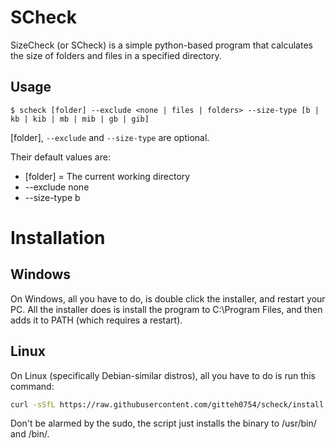 # SCheck

SizeCheck (or SCheck) is a simple python-based program that calculates the size of folders and files in a specified directory.

## Usage

```
$ scheck [folder] --exclude <none | files | folders> --size-type [b | kb | kib | mb | mib | gb | gib]
```

[folder], `--exclude` and `--size-type` are optional.

Their default values are:

- [folder] = The current working directory
- --exclude none
- --size-type b

# Installation

## Windows

On Windows, all you have to do, is double click the installer, and restart your PC.
All the installer does is install the program to C:\Program Files, and then adds it to PATH (which requires a restart).

## Linux

On Linux (specifically Debian-similar distros), all you have to do is run this command:
```sh
curl -sSfL https://raw.githubusercontent.com/gitteh0754/scheck/install.sh | sudo bash
```

Don't be alarmed by the sudo, the script just installs the binary to /usr/bin/ and /bin/.
